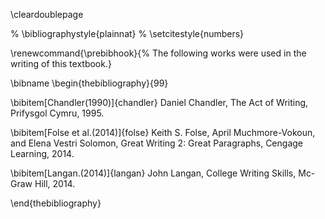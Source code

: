 \cleardoublepage

% \bibliographystyle{plainnat}
% \setcitestyle{numbers}

\renewcommand{\prebibhook}{%
The following works were used in the
writing of this textbook.}

\bibname
\begin{thebibliography}{99}

\bibitem[Chandler(1990)]{chandler}
  Daniel Chandler,
  The Act of Writing,
  Prifysgol Cymru,
  1995.

\bibitem[Folse et al.(2014)]{folse}
  Keith S. Folse,
  April Muchmore-Vokoun,
  and Elena Vestri Solomon,
  Great Writing 2: Great Paragraphs,
  Cengage Learning,
  2014.

\bibitem[Langan.(2014)]{langan}
  John Langan,
  College Writing Skills,
  Mc-Graw Hill,
  2014.

\end{thebibliography}
